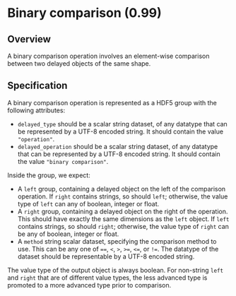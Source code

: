 

# Binary comparison (0.99)

## Overview

A binary comparison operation involves an element-wise comparison between two delayed objects of the same shape.

## Specification

A binary comparison operation is represented as a HDF5 group with the following attributes:

- `delayed_type` should be a scalar string dataset, of any datatype that can be represented by a UTF-8 encoded string.
  It should contain the value `"operation"`.
- `delayed_operation` should be a scalar string dataset, of any datatype that can be represented by a UTF-8 encoded string.
  It should contain the value `"binary comparison"`.

Inside the group, we expect:

- A `left` group, containing a delayed object on the left of the comparison operation.
  If `right` contains strings, so should `left`; otherwise, the value type of `left` can any of boolean, integer or float.
- A `right` group, containing a delayed object on the right of the operation.
  This should have exactly the same dimensions as the `left` object.
  If `left` contains strings, so should `right`; otherwise, the value type of `right` can be any of boolean, integer or float.
- A `method` string scalar dataset, specifying the comparison method to use.
  This can be any one of `==`, `<`, `>`, `>=`, `<=`, or `!=`. 
  The datatype of the dataset should be representable by a UTF-8 encoded string.

The value type of the output object is always boolean.
For non-string `left` and `right` that are of different value types, the less advanced type is promoted to a more advanced type prior to comparison.
